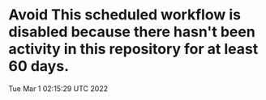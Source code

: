 # Avoid This scheduled workflow is disabled because there hasn't been activity in this repository for at least 60 days.
Tue Mar  1 02:15:29 UTC 2022

